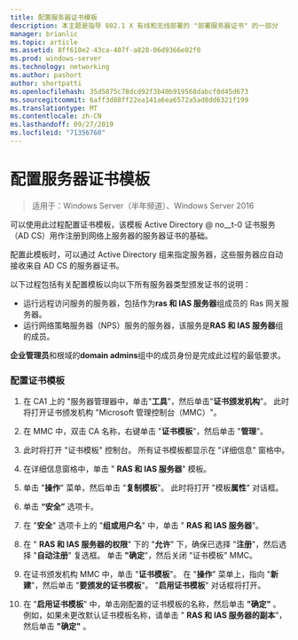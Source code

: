 ```yaml
---
title: 配置服务器证书模板
description: 本主题是指导 802.1 X 有线和无线部署的 "部署服务器证书" 的一部分
manager: brianlic
ms.topic: article
ms.assetid: 8ff610e2-43ca-407f-a828-06d9366e02f0
ms.prod: windows-server
ms.technology: networking
ms.author: pashort
author: shortpatti
ms.openlocfilehash: 35d5875c78dcd92f3b40b919568dabcf0d45d673
ms.sourcegitcommit: 6aff3d88ff22ea141a6ea6572a5ad8dd6321f199
ms.translationtype: MT
ms.contentlocale: zh-CN
ms.lasthandoff: 09/27/2019
ms.locfileid: "71356760"
---
```

# <a name="configure-the-server-certificate-template"></a>配置服务器证书模板

>适用于：Windows Server（半年频道）、Windows Server 2016

可以使用此过程配置证书模板，该模板 Active Directory @ no__t-0 证书服务（AD CS）用作注册到网络上服务器的服务器证书的基础。  
  
配置此模板时，可以通过 Active Directory 组来指定服务器，这些服务器应自动接收来自 AD CS 的服务器证书。   
  
以下过程包括有关配置模板以向以下所有服务器类型颁发证书的说明：  
  
- 运行远程访问服务的服务器，包括作为**ras 和 IAS 服务器**组成员的 Ras 网关服务器。  
- 运行网络策略服务器（NPS）服务的服务器，该服务是**RAS 和 IAS 服务器**组的成员。  
  
**企业管理员**和根域的**domain admins**组中的成员身份是完成此过程的最低要求。  
  
### <a name="to-configure-the-certificate-template"></a>配置证书模板  
  
1.  在 CA1 上的 "服务器管理器中，单击"**工具**"，然后单击"**证书颁发机构**"。 此时将打开证书颁发机构 "Microsoft 管理控制台（MMC）"。  
  
2.  在 MMC 中，双击 CA 名称，右键单击 "**证书模板**"，然后单击 "**管理**"。  
  
3.  此时将打开 "证书模板" 控制台。 所有证书模板都显示在 "详细信息" 窗格中。  
  
4.  在详细信息窗格中，单击 " **RAS 和 IAS 服务器**" 模板。  
  
5.  单击 "**操作**" 菜单，然后单击 "**复制模板**"。 此时将打开 "模板**属性**" 对话框。  
  
6.  单击 **“安全”** 选项卡。   
  
7.  在 "**安全**" 选项卡上的 "**组或用户名**" 中，单击 " **RAS 和 IAS 服务器**"。  
  
8.  在 " **RAS 和 IAS 服务器的权限**" 下的 "**允许**" 下，确保已选择 "**注册**"，然后选择 "**自动注册**" 复选框。 单击 **"确定**"，然后关闭 "证书模板" MMC。  
  
9.  在证书颁发机构 MMC 中，单击 "**证书模板**"。 在 "**操作**" 菜单上，指向 "**新建**"，然后单击 "**要颁发的证书模板**"。 "**启用证书模板**" 对话框将打开。  
  
10. 在 "**启用证书模板**" 中，单击刚配置的证书模板的名称，然后单击 **"确定"** 。 例如，如果未更改默认证书模板名称，请单击 " **RAS 和 IAS 服务器的副本**"，然后单击 **"确定"** 。  
  


